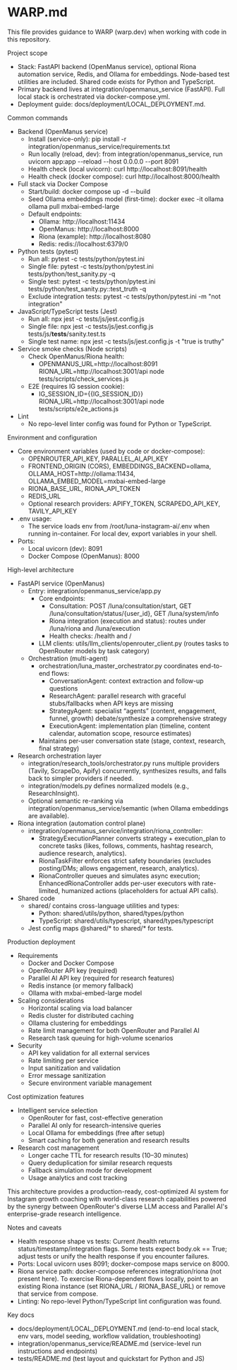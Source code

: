 # WARP.md

This file provides guidance to WARP (warp.dev) when working with code in this repository.

Project scope
- Stack: FastAPI backend (OpenManus service), optional Riona automation service, Redis, and Ollama for embeddings. Node-based test utilities are included. Shared code exists for Python and TypeScript.
- Primary backend lives at integration/openmanus_service (FastAPI). Full local stack is orchestrated via docker-compose.yml.
- Deployment guide: docs/deployment/LOCAL_DEPLOYMENT.md.

Common commands
- Backend (OpenManus service)
  - Install (service-only): pip install -r integration/openmanus_service/requirements.txt
  - Run locally (reload, dev): from integration/openmanus_service, run uvicorn app:app --reload --host 0.0.0.0 --port 8091
  - Health check (local uvicorn): curl http://localhost:8091/health
  - Health check (docker compose): curl http://localhost:8000/health
- Full stack via Docker Compose
  - Start/build: docker compose up -d --build
  - Seed Ollama embeddings model (first-time): docker exec -it ollama ollama pull mxbai-embed-large
  - Default endpoints:
    - Ollama: http://localhost:11434
    - OpenManus: http://localhost:8000
    - Riona (example): http://localhost:8080
    - Redis: redis://localhost:6379/0
- Python tests (pytest)
  - Run all: pytest -c tests/python/pytest.ini
  - Single file: pytest -c tests/python/pytest.ini tests/python/test_sanity.py -q
  - Single test: pytest -c tests/python/pytest.ini tests/python/test_sanity.py::test_truth -q
  - Exclude integration tests: pytest -c tests/python/pytest.ini -m "not integration"
- JavaScript/TypeScript tests (Jest)
  - Run all: npx jest -c tests/js/jest.config.js
  - Single file: npx jest -c tests/js/jest.config.js tests/js/__tests__/sanity.test.ts
  - Single test name: npx jest -c tests/js/jest.config.js -t "true is truthy"
- Service smoke checks (Node scripts)
  - Check OpenManus/Riona health:
    - OPENMANUS_URL=http://localhost:8091 RIONA_URL=http://localhost:3001/api node tests/scripts/check_services.js
  - E2E (requires IG session cookie):
    - IG_SESSION_ID={{IG_SESSION_ID}} RIONA_URL=http://localhost:3001/api node tests/scripts/e2e_actions.js
- Lint
  - No repo-level linter config was found for Python or TypeScript.

Environment and configuration
- Core environment variables (used by code or docker-compose):
  - OPENROUTER_API_KEY, PARALLEL_AI_API_KEY
  - FRONTEND_ORIGIN (CORS), EMBEDDINGS_BACKEND=ollama, OLLAMA_HOST=http://ollama:11434, OLLAMA_EMBED_MODEL=mxbai-embed-large
  - RIONA_BASE_URL, RIONA_API_TOKEN
  - REDIS_URL
  - Optional research providers: APIFY_TOKEN, SCRAPEDO_API_KEY, TAVILY_API_KEY
- .env usage:
  - The service loads env from /root/luna-instagram-ai/.env when running in-container. For local dev, export variables in your shell.
- Ports:
  - Local uvicorn (dev): 8091
  - Docker Compose (OpenManus): 8000

High-level architecture
- FastAPI service (OpenManus)
  - Entry: integration/openmanus_service/app.py
    - Core endpoints:
      - Consultation: POST /luna/consultation/start, GET /luna/consultation/status/{user_id}, GET /luna/system/info
      - Riona integration (execution and status): routes under /luna/riona and /luna/execution
      - Health checks: /health and /
    - LLM clients: utils/llm_clients/openrouter_client.py (routes tasks to OpenRouter models by task category)
  - Orchestration (multi-agent)
    - orchestration/luna_master_orchestrator.py coordinates end-to-end flows:
      - ConversationAgent: context extraction and follow-up questions
      - ResearchAgent: parallel research with graceful stubs/fallbacks when API keys are missing
      - StrategyAgent: specialist “agents” (content, engagement, funnel, growth) debate/synthesize a comprehensive strategy
      - ExecutionAgent: implementation plan (timeline, content calendar, automation scope, resource estimates)
    - Maintains per-user conversation state (stage, context, research, final strategy)
- Research orchestration layer
  - integration/research_tools/orchestrator.py runs multiple providers (Tavily, ScrapeDo, Apify) concurrently, synthesizes results, and falls back to simpler providers if needed.
  - integration/models.py defines normalized models (e.g., ResearchInsight).
  - Optional semantic re-ranking via integration/openmanus_service/semantic (when Ollama embeddings are available).
- Riona integration (automation control plane)
  - integration/openmanus_service/integration/riona_controller:
    - StrategyExecutionPlanner converts strategy + execution_plan to concrete tasks (likes, follows, comments, hashtag research, audience research, analytics).
    - RionaTaskFilter enforces strict safety boundaries (excludes posting/DMs; allows engagement, research, analytics).
    - RionaController queues and simulates async execution; EnhancedRionaController adds per-user executors with rate-limited, humanized actions (placeholders for actual API calls).
- Shared code
  - shared/ contains cross-language utilities and types:
    - Python: shared/utils/python, shared/types/python
    - TypeScript: shared/utils/typescript, shared/types/typescript
  - Jest config maps @shared/* to shared/* for tests.

Production deployment
- Requirements
  - Docker and Docker Compose
  - OpenRouter API key (required)
  - Parallel AI API key (required for research features)
  - Redis instance (or memory fallback)
  - Ollama with mxbai-embed-large model
- Scaling considerations
  - Horizontal scaling via load balancer
  - Redis cluster for distributed caching
  - Ollama clustering for embeddings
  - Rate limit management for both OpenRouter and Parallel AI
  - Research task queuing for high-volume scenarios
- Security
  - API key validation for all external services
  - Rate limiting per service
  - Input sanitization and validation
  - Error message sanitization
  - Secure environment variable management

Cost optimization features
- Intelligent service selection
  - OpenRouter for fast, cost-effective generation
  - Parallel AI only for research-intensive queries
  - Local Ollama for embeddings (free after setup)
  - Smart caching for both generation and research results
- Research cost management
  - Longer cache TTL for research results (10–30 minutes)
  - Query deduplication for similar research requests
  - Fallback simulation mode for development
  - Usage analytics and cost tracking

This architecture provides a production-ready, cost-optimized AI system for Instagram growth coaching with world-class research capabilities powered by the synergy between OpenRouter's diverse LLM access and Parallel AI's enterprise-grade research intelligence.

Notes and caveats
- Health response shape vs tests: Current /health returns status/timestamp/integration flags. Some tests expect body.ok == True; adjust tests or unify the health response if you encounter failures.
- Ports: Local uvicorn uses 8091; docker-compose maps service on 8000.
- Riona service path: docker-compose references integration/riona (not present here). To exercise Riona-dependent flows locally, point to an existing Riona instance (set RIONA_URL / RIONA_BASE_URL) or remove that service from compose.
- Linting: No repo-level Python/TypeScript lint configuration was found.

Key docs
- docs/deployment/LOCAL_DEPLOYMENT.md (end-to-end local stack, env vars, model seeding, workflow validation, troubleshooting)
- integration/openmanus_service/README.md (service-level run instructions and endpoints)
- tests/README.md (test layout and quickstart for Python and JS)
